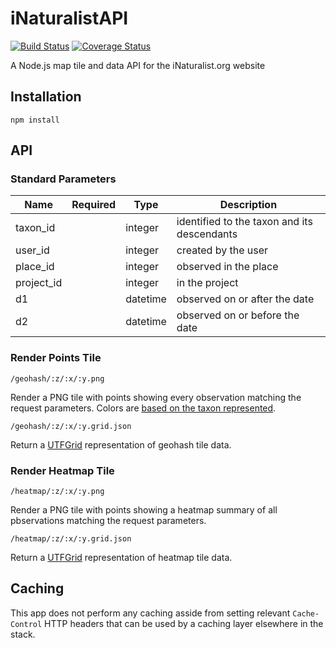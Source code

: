 iNaturalistAPI
==============

[![Build Status](https://travis-ci.org/inaturalist/iNaturalistAPI.svg?branch=master)](https://travis-ci.org/inaturalist/iNaturalistAPI)
[![Coverage Status](https://coveralls.io/repos/inaturalist/iNaturalistAPI/badge.svg?branch=master)](https://coveralls.io/r/inaturalist/iNaturalistAPI?branch=master)

A Node.js map tile and data API for the iNaturalist.org website

Installation
------------
```
npm install
```

API
---
### Standard Parameters

Name | Required | Type | Description
-----|----------|------|-------------
taxon_id||integer|identified to the taxon and its descendants
user_id||integer|created by the user
place_id||integer|observed in the place
project_id||integer|in the project
d1||datetime|observed on or after the date
d2||datetime|observed on or before the date

### Render Points Tile
```
/geohash/:z/:x/:y.png
```
Render a PNG tile with points showing every observation matching the request parameters. Colors are [based on the taxon represented](http://www.inaturalist.org/pages/help#mapsymbols).

```
/geohash/:z/:x/:y.grid.json
```
Return a [UTFGrid](https://github.com/mapbox/utfgrid-spec) representation of geohash tile data.

### Render Heatmap Tile
```
/heatmap/:z/:x/:y.png
```
Render a PNG tile with points showing a heatmap summary of all pbservations matching the request parameters.

```
/heatmap/:z/:x/:y.grid.json
```
Return a [UTFGrid](https://github.com/mapbox/utfgrid-spec) representation of heatmap tile data.

Caching
-------

This app does not perform any caching asside from setting relevant `Cache-
Control` HTTP headers that can be used by a caching layer elsewhere in the
stack.
